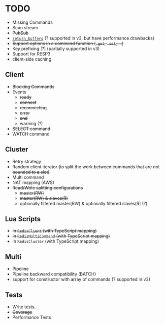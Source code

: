 # TODO
* Missing Commands
* Scan stream
* ~~PubSub~~
* [`return_buffers`](https://github.com/NodeRedis/node-redis#options-object-properties) (? supported in v3, but have performance drawbacks)
* ~~Support options in a command function (`.get`, `.set`, ...)~~
* Key prefixing (?) (partially supported in v3)
* Support for RESP3
* client-side caching

## Client
* ~~Blocking Commands~~
* Events
  * ~~ready~~
  * ~~connect~~
  * ~~reconnecting~~
  * ~~error~~
  * ~~end~~
  * warning (?)
* ~~SELECT command~~
* WATCH command

## Cluster
* Retry strategy
* ~~Random client iterator (to split the work between commands that are not bounded to a slot)~~
* Multi command
* NAT mapping (AWS)
* ~~Read/Write splitting configurations~~
  * ~~master(RW)~~
  * ~~master(RW) & slaves(R)~~
  * optionally filtered master(RW) & optionally filtered slaves(R) (?)

## Lua Scripts
* ~~In `RedisClient` (with TypeScript mapping)~~
* ~~In `RedisMultiCommand` (with TypeScript mapping)~~
* In `RedisCluster` (with TypeScript mapping)

## Multi
* ~~Pipeline~~
* Pipeline backward compatibility (BATCH)
* support for constructor with array of commands (? supported in v3)

## Tests
* Write tests..
* ~~Coverage~~
* Performance Tests
